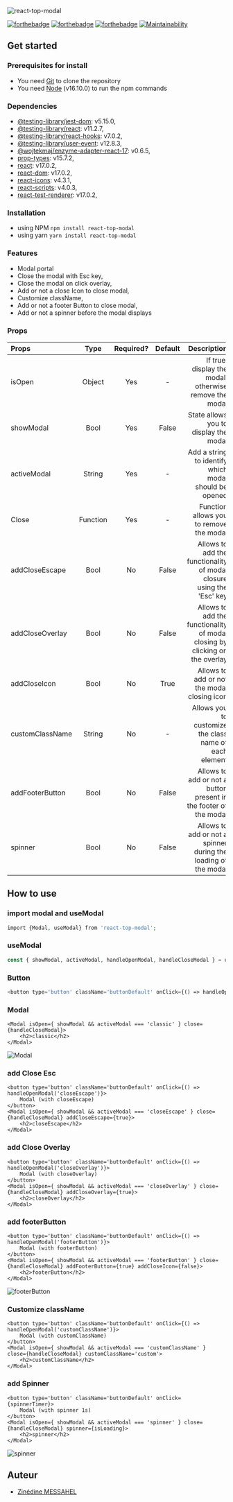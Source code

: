 ![react-top-modal](https://res.cloudinary.com/dlpyn3wxf/image/upload/v1637856109/TopModal-2_rkzitk.png)      


[![forthebadge](https://forthebadge.com/images/badges/uses-html.svg)](https://forthebadge.com) [![forthebadge](https://forthebadge.com/images/badges/uses-css.svg)](https://forthebadge.com) [![forthebadge](https://forthebadge.com/images/badges/made-with-javascript.svg)](https://forthebadge.com)
[![Maintainability](https://api.codeclimate.com/v1/badges/3e054716a72e537b3bf4/maintainability)](https://codeclimate.com/github/ZinedineMess/react-top-modal/maintainability)

## Get started
### Prerequisites for install
- You need [Git](https://git-scm.com) to clone the repository
- You need [Node](https://nodejs.org/en/) (v16.10.0) to run the npm commands

### Dependencies
* [@testing-library/jest-dom](https://github.com/testing-library/jest-dom#installation): v5.15.0, 
* [@testing-library/react](https://testing-library.com/docs/react-testing-library/intro/): v11.2.7, 
* [@testing-library/react-hooks](https://www.npmjs.com/package/@testing-library/react-hooks): v7.0.2,
* [@testing-library/user-event](https://www.npmjs.com/package/@testing-library/user-event): v12.8.3,
* [@wojtekmaj/enzyme-adapter-react-17](https://www.npmjs.com/package/@wojtekmaj/enzyme-adapter-react-17): v0.6.5,
* [prop-types](https://www.npmjs.com/package/prop-types): v15.7.2,
* [react](https://reactjs.org): v17.0.2,
* [react-dom](https://www.npmjs.com/package/react-dom): v17.0.2,
* [react-icons](https://www.npmjs.com/package/react-icons): v4.3.1,
* [react-scripts](https://www.npmjs.com/package/react-scripts): v4.0.3,
* [react-test-renderer](https://www.npmjs.com/package/react-test-renderer): v17.0.2,

### Installation
* using NPM 
`npm install react-top-modal `
* using yarn
`yarn install react-top-modal`

### Features
* Modal portal
* Close the modal with Esc key,
* Close the modal on click overlay,
* Add or not a close Icon to close modal,
* Customize className,
* Add or not a footer Button to close modal,
* Add or not a spinner before the modal displays

### Props
| Props | Type | Required? | Default | Description |
| :--------------- |:---------------:| :---------------:| :---------------:| -----:|
| isOpen | Object | Yes | - | If true, display the modal, otherwise remove the modal |
| showModal | Bool | Yes | False | State allows you to display the modal |
| activeModal | String | Yes | - | Add a string to identify which modal should be opened |
| Close | Function | Yes | - | Function allows you to remove the modal |
| addCloseEscape | Bool | No | False | Allows to add the functionality of modal closure using the 'Esc' key |
| addCloseOverlay | Bool | No | False | Allows to add the functionality of modal closing by clicking on the overlay |
| addCloseIcon | Bool | No | True | Allows to add or not the modal closing icon |
| customClassName | String | No | - | Allows you to customize the class name of each element |
| addFooterButton | Bool | No | False | Allows to add or not a button present in the footer of the modal |
| spinner | Bool | No | False | Allows to add or not a spinner during the loading of the modal |

## How to use 
### import modal and useModal
``` php
import {Modal, useModal} from 'react-top-modal';
```

### useModal
``` php
const { showModal, activeModal, handleOpenModal, handleCloseModal } = useModal();
```

### Button
``` php
<button type='button' className='buttonDefault' onClick={() => handleOpenModal('classic')}>Modal (classic Modal)</button>
```

### Modal
```
<Modal isOpen={ showModal && activeModal === 'classic' } close={handleCloseModal}>
	<h2>classic</h2>
</Modal>
```

![Modal](https://res.cloudinary.com/dlpyn3wxf/image/upload/v1637850942/Capture_d_%C3%A9cran_2021-11-25_%C3%A0_15.33.41_nlbbbw.png)

### add Close Esc
```
<button type='button' className='buttonDefault' onClick={() => handleOpenModal('closeEscape')}>
    Modal (with closeEscape)
</button>
<Modal isOpen={ showModal && activeModal === 'closeEscape' } close={handleCloseModal} addCloseEscape={true}>
    <h2>closeEscape</h2>
</Modal>
```

### add Close Overlay
```
<button type='button' className='buttonDefault' onClick={() => handleOpenModal('closeOverlay')}>
    Modal (with closeOverlay)
</button>
<Modal isOpen={ showModal && activeModal === 'closeOverlay' } close={handleCloseModal} addCloseOverlay={true}>
    <h2>closeOverlay</h2>
</Modal>
```

### add footerButton
```
<button type='button' className='buttonDefault' onClick={() => handleOpenModal('footerButton')}>
    Modal (with footerButton)
</button>
<Modal isOpen={ showModal && activeModal === 'footerButton' } close={handleCloseModal} addFooterButton={true} addCloseIcon={false}>
    <h2>footerButton</h2>
</Modal>
```

![footerButton](https://res.cloudinary.com/dlpyn3wxf/image/upload/v1637850942/Capture_d_%C3%A9cran_2021-11-25_%C3%A0_15.34.02_fumcqb.png)

### Customize className
```
<button type='button' className='buttonDefault' onClick={() => handleOpenModal('customClassName')}>
    Modal (with customClassName)
</button>
<Modal isOpen={ showModal && activeModal === 'customClassName' } close={handleCloseModal} customClassName='custom'>
    <h2>customClassName</h2>
</Modal>
```

### add Spinner
```
<button type='button' className='buttonDefault' onClick={spinnerTimer}>
    Modal (with spinner 1s)
</button>
<Modal isOpen={ showModal && activeModal === 'spinner' } close={handleCloseModal} spinner={isLoading}>
    <h2>spinner</h2>
</Modal>
```

![spinner](https://res.cloudinary.com/dlpyn3wxf/image/upload/v1637850942/Capture_d_%C3%A9cran_2021-11-25_%C3%A0_15.34.26_b8fect.png)

## Auteur   
* [Zinédine MESSAHEL](https://github.com/ZinedineMess)   
